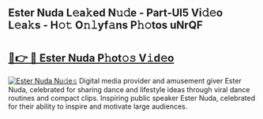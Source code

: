 ## Ester Nuda L𝚎a𝚔ed N𝚞𝚍e - Part-Ul5 Vi𝚍𝚎o L𝚎a𝚔s - H𝚘𝚝 O𝚗𝚕yf𝚊ns P𝚑𝚘tos uNrQF

# <h2><a href="http://kf25tqr.oniu.top/?m=Ester+Nuda">🔗👉 🔴 Ester Nuda P𝚑ot𝚘𝚜 V𝚒d𝚎o</a></h2>

[![Ester Nuda Nu𝚍e𝚜](https://i.imgur.com/0qMVB7G.gif)](http://kf25tqr.oniu.top/?m=Ester+Nuda)
Digital media provider and amusement giver Ester Nuda, celebrated for sharing dance and lifestyle ideas through viral dance routines and compact clips. Inspiring public speaker Ester Nuda, celebrated for their ability to inspire and motivate large audiences.  
